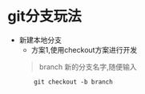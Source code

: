 # git分支玩法
+ 新建本地分支
  + 方案1,使用checkout方案进行开发
  > branch 新的分支名字,随便输入 
    ```
        git checkout -b branch
    ```